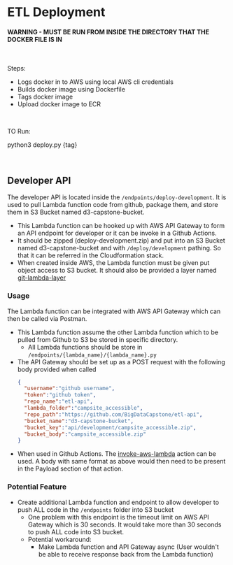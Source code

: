 # ETL Deployment

#### WARNING - MUST BE RUN FROM INSIDE THE DIRECTORY THAT THE DOCKER FILE IS IN

&nbsp;

Steps:
- Logs docker in to AWS using local AWS cli credentials
- Builds docker image using Dockerfile
- Tags docker image
- Upload docker image to ECR

&nbsp;

TO Run:

python3 deploy.py {tag} 

&nbsp;

## Developer API
The developer API is located inside the `/endpoints/deploy-development`. It is used to pull Lambda function code from github, package them, and store them in S3 Bucket named d3-capstone-bucket.
- This Lambda function can be hooked up with AWS API Gateway to form an API endpoint for developer or it can be invoke in a Github Actions.
- It should be zipped (deploy-development.zip) and put into an S3 Bucket named d3-capstone-bucket and with `/deploy/development` pathing. So that it can be referred in the Cloudformation stack.
- When created inside AWS, the Lambda function must be given put object access to S3 bucket. It should also be provided a layer named [git-lambda-layer](https://github.com/lambci/git-lambda-layer)

### Usage
The Lambda function can be integrated with AWS API Gateway which can then be called via Postman.
- This Lambda function assume the other Lambda function which to be pulled from Github to S3 be stored in specific directory.
  - All Lambda functions should be store in `/endpoints/{lambda_name}/{lambda_name}.py`
- The API Gateway should be set up as a POST request with the following body provided when called
  ```json
  {
    "username":"github username",
    "token":"github token",
    "repo_name":"etl-api",
    "lambda_folder":"campsite_accessible",
    "repo_path":"https://github.com/BigDataCapstone/etl-api",
    "bucket_name":"d3-capstone-bucket",
    "bucket_key":"api/development/campsite_accessible.zip",
    "bucket_body":"campsite_accessible.zip"
  }
  ```
- When used in Github Actions. The [invoke-aws-lambda](https://github.com/marketplace/actions/invoke-aws-lambda) action can be used. A body with same format as above would then need to be present in the Payload section of that action.

### Potential Feature
- Create additional Lambda function and endpoint to allow developer to push ALL code in the `/endpoints` folder into S3 bucket
  - One problem with this endpoint is the timeout limit on AWS API Gateway which is 30 seconds. It would take more than 30 seconds to push ALL code into S3 bucket.
  - Potential workaround:
    - Make Lambda function and API Gateway async (User wouldn't be able to receive response back from the Lambda function)
